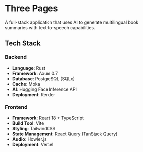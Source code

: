 # Three Pages

A full-stack application that uses AI to generate multilingual book summaries with text-to-speech capabilities.

## Tech Stack

### Backend

- **Language**: Rust
- **Framework**: Axum 0.7
- **Database**: PostgreSQL (SQLx)
- **Cache**: Moka
- **AI**: Hugging Face Inference API
- **Deployment**: Render

### Frontend

- **Framework**: React 18 + TypeScript
- **Build Tool**: Vite
- **Styling**: TailwindCSS
- **State Management**: React Query (TanStack Query)
- **Audio**: Howler.js
- **Deployment**: Vercel
